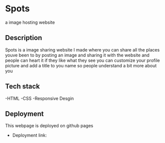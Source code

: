 # Spots

a image hosting website

## Description

Spots is a image sharing website I made where you can share all the places youve been to by posting an image and sharing it with the website and people can heart it if they like what they see
you can customize your profile picture and add a title to you name so people understand a bit more about you

## Tech stack

-HTML
-CSS
-Responsive Desgin

## Deployment

This webpage is deployed on github pages

- Deployment link:
